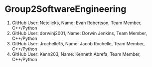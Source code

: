# Group2SoftwareEngineering
1. GitHub User: Netclicks, Name: Evan Robertson, Team Member, C++/Python
2. GitHub User: dorwinj2001, Name: Dorwin Jenkins, Team Member, C++/Python
3. GitHub User: Jrochelle15, Name: Jacob Rochelle, Team Member, C++/Python
4. GitHub User: Kenn203,     Name: Kenneth Abrefa, Team Member, C++/Python
